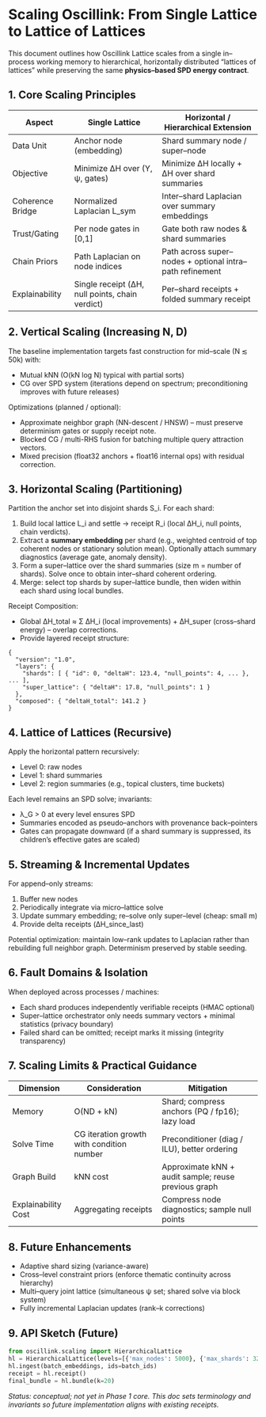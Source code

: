# Scaling Oscillink: From Single Lattice to Lattice of Lattices

This document outlines how Oscillink Lattice scales from a single in–process working memory to hierarchical, horizontally distributed “lattices of lattices” while preserving the same **physics–based SPD energy contract**.

## 1. Core Scaling Principles

| Aspect | Single Lattice | Horizontal / Hierarchical Extension |
|--------|----------------|--------------------------------------|
| Data Unit | Anchor node (embedding) | Shard summary node / super–node |
| Objective | Minimize ΔH over (Y, ψ, gates) | Minimize ΔH locally + ΔH over shard summaries |
| Coherence Bridge | Normalized Laplacian L_sym | Inter–shard Laplacian over summary embeddings |
| Trust/Gating | Per node gates in [0,1] | Gate both raw nodes & shard summaries |
| Chain Priors | Path Laplacian on node indices | Path across super–nodes + optional intra–path refinement |
| Explainability | Single receipt (ΔH, null points, chain verdict) | Per–shard receipts + folded summary receipt |

## 2. Vertical Scaling (Increasing N, D)

The baseline implementation targets fast construction for mid–scale (N ≲ 50k) with:
- Mutual kNN (O(kN log N) typical with partial sorts)
- CG over SPD system (iterations depend on spectrum; preconditioning improves with future releases)

Optimizations (planned / optional):
- Approximate neighbor graph (NN-descent / HNSW) – must preserve determinism gates or supply receipt note.
- Blocked CG / multi-RHS fusion for batching multiple query attraction vectors.
- Mixed precision (float32 anchors + float16 internal ops) with residual correction.

## 3. Horizontal Scaling (Partitioning)

Partition the anchor set into disjoint shards S_i. For each shard:
1. Build local lattice L_i and settle → receipt R_i (local ΔH_i, null points, chain verdicts).
2. Extract a **summary embedding** per shard (e.g., weighted centroid of top coherent nodes or stationary solution mean). Optionally attach summary diagnostics (average gate, anomaly density).
3. Form a super–lattice over the shard summaries (size m = number of shards). Solve once to obtain inter–shard coherent ordering.
4. Merge: select top shards by super–lattice bundle, then widen within each shard using local bundles.

Receipt Composition:
- Global ΔH_total ≈ Σ ΔH_i (local improvements) + ΔH_super (cross–shard energy) – overlap corrections.
- Provide layered receipt structure:
```jsonc
{
  "version": "1.0",
  "layers": {
    "shards": [ { "id": 0, "deltaH": 123.4, "null_points": 4, ... }, ... ],
    "super_lattice": { "deltaH": 17.8, "null_points": 1 }
  },
  "composed": { "deltaH_total": 141.2 }
}
```

## 4. Lattice of Lattices (Recursive)

Apply the horizontal pattern recursively:
- Level 0: raw nodes
- Level 1: shard summaries
- Level 2: region summaries (e.g., topical clusters, time buckets)

Each level remains an SPD solve; invariants:
- λ_G > 0 at every level ensures SPD
- Summaries encoded as pseudo–anchors with provenance back–pointers
- Gates can propagate downward (if a shard summary is suppressed, its children’s effective gates are scaled)

## 5. Streaming & Incremental Updates

For append–only streams:
1. Buffer new nodes
2. Periodically integrate via micro–lattice solve
3. Update summary embedding; re–solve only super–level (cheap: small m)
4. Provide delta receipts (ΔH_since_last)

Potential optimization: maintain low–rank updates to Laplacian rather than rebuilding full neighbor graph. Determinism preserved by stable seeding.

## 6. Fault Domains & Isolation

When deployed across processes / machines:
- Each shard produces independently verifiable receipts (HMAC optional)
- Super–lattice orchestrator only needs summary vectors + minimal statistics (privacy boundary)
- Failed shard can be omitted; receipt marks it missing (integrity transparency)

## 7. Scaling Limits & Practical Guidance

| Dimension | Consideration | Mitigation |
|-----------|---------------|------------|
| Memory | O(ND + kN) | Shard; compress anchors (PQ / fp16); lazy load |
| Solve Time | CG iteration growth with condition number | Preconditioner (diag / ILU), better ordering |
| Graph Build | kNN cost | Approximate kNN + audit sample; reuse previous graph |
| Explainability Cost | Aggregating receipts | Compress node diagnostics; sample null points |

## 8. Future Enhancements
- Adaptive shard sizing (variance-aware)
- Cross–level constraint priors (enforce thematic continuity across hierarchy)
- Multi–query joint lattice (simultaneous ψ set; shared solve via block system)
- Fully incremental Laplacian updates (rank–k corrections)

## 9. API Sketch (Future)

```python
from oscillink.scaling import HierarchicalLattice
hl = HierarchicalLattice(levels=[{'max_nodes': 5000}, {'max_shards': 32}])
hl.ingest(batch_embeddings, ids=batch_ids)
receipt = hl.receipt()
final_bundle = hl.bundle(k=20)
```

_Status: conceptual; not yet in Phase 1 core. This doc sets terminology and invariants so future implementation aligns with existing receipts._
